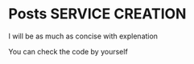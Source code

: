 # Posts SERVICE CREATION

I will be as much as concise with explenation

You can check the code by yourself
